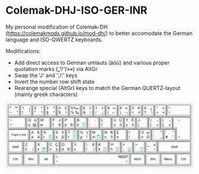 # Colemak-DHJ-ISO-GER-INR
My personal modification of Colemak-DH (https://colemakmods.github.io/mod-dh/) to better accomodate the German language and ISO-QWERTZ keyboards.

Modifications:
- Add direct access to German umlauts (äöü) and various proper quotation marks („“/‘’/»«) via AltGr
- Swap the 'J' and ';/:' keys
- Invert the number row shift state
- Rearange special (AltGr) keys to match the German QUERTZ-layout (mainly greek characters)

![image](https://github.com/Zytrel/Colemak-DHJ-ISO-GER-INR/blob/7e66f98aa97bce66f52ff00e4b65542e1ece802b/colemak_dhj_iso_ger_inr.png)
